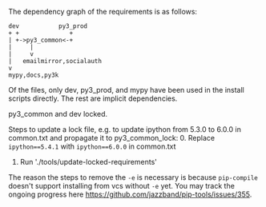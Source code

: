 The dependency graph of the requirements is as follows:

```
dev           py3_prod
+ +              +
| +->py3_common<-+
|     |
|     v
|   emailmirror,socialauth
v
mypy,docs,py3k
```

Of the files, only dev, py3_prod, and mypy have been used in the install
scripts directly. The rest are implicit dependencies.

py3_common and dev locked.

Steps to update a lock file, e.g. to update ipython from 5.3.0 to 6.0.0 in
common.txt and propagate it to py3_common_lock:
0. Replace `ipython==5.4.1` with `ipython==6.0.0` in common.txt
1. Run './tools/update-locked-requirements'

The reason the steps to remove the `-e` is necessary is because `pip-compile`
doesn't support installing from vcs without `-e` yet.
You may track the ongoing progress here https://github.com/jazzband/pip-tools/issues/355.
